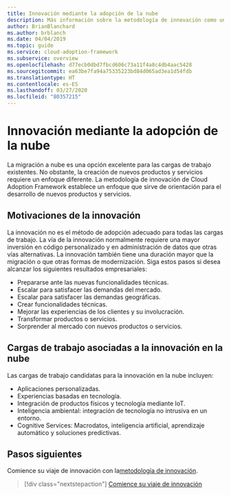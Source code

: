 ```yaml
---
title: Innovación mediante la adopción de la nube
description: Más información sobre la metodología de innovación como un enfoque para guiar el desarrollo de nuevos productos y servicios en la nube.
author: BrianBlanchard
ms.author: brblanch
ms.date: 04/04/2019
ms.topic: guide
ms.service: cloud-adoption-framework
ms.subservice: overview
ms.openlocfilehash: d77ecb0dbd7fbcd606c73a11f4a8c4db4aac5428
ms.sourcegitcommit: ea63be7fa94a75335223bd84d065ad3ea1d54fdb
ms.translationtype: HT
ms.contentlocale: es-ES
ms.lasthandoff: 03/27/2020
ms.locfileid: "80357215"
---
```

# <a name="innovate-through-cloud-adoption"></a>Innovación mediante la adopción de la nube

La migración a nube es una opción excelente para las cargas de trabajo existentes. No obstante, la creación de nuevos productos y servicios requiere un enfoque diferente. La metodología de innovación de Cloud Adoption Framework establece un enfoque que sirve de orientación para el desarrollo de nuevos productos y servicios.

## <a name="motivations-behind-innovation"></a>Motivaciones de la innovación

La innovación no es el método de adopción adecuado para todas las cargas de trabajo. La vía de la innovación normalmente requiere una mayor inversión en código personalizado y en administración de datos que otras vías alternativas. La innovación también tiene una duración mayor que la migración o que otras formas de modernización. Siga estos pasos si desea alcanzar los siguientes resultados empresariales:

- Prepararse ante las nuevas funcionalidades técnicas.
- Escalar para satisfacer las demandas del mercado.
- Escalar para satisfacer las demandas geográficas.
- Crear funcionalidades técnicas.
- Mejorar las experiencias de los clientes y su involucración.
- Transformar productos o servicios.
- Sorprender al mercado con nuevos productos o servicios.

## <a name="workloads-associated-with-cloud-innovation"></a>Cargas de trabajo asociadas a la innovación en la nube

Las cargas de trabajo candidatas para la innovación en la nube incluyen:

- Aplicaciones personalizadas.
- Experiencias basadas en tecnología.
- Integración de productos físicos y tecnología mediante IoT.
- Inteligencia ambiental: integración de tecnología no intrusiva en un entorno.
- Cognitive Services: Macrodatos, inteligencia artificial, aprendizaje automático y soluciones predictivas.

## <a name="next-steps"></a>Pasos siguientes

Comience su viaje de innovación con la[metodología de innovación](../innovate/index.md).

> [!div class="nextstepaction"]
> [Comience su viaje de innovación](../innovate/index.md)

<!-- test:ignoreNextStep -->
